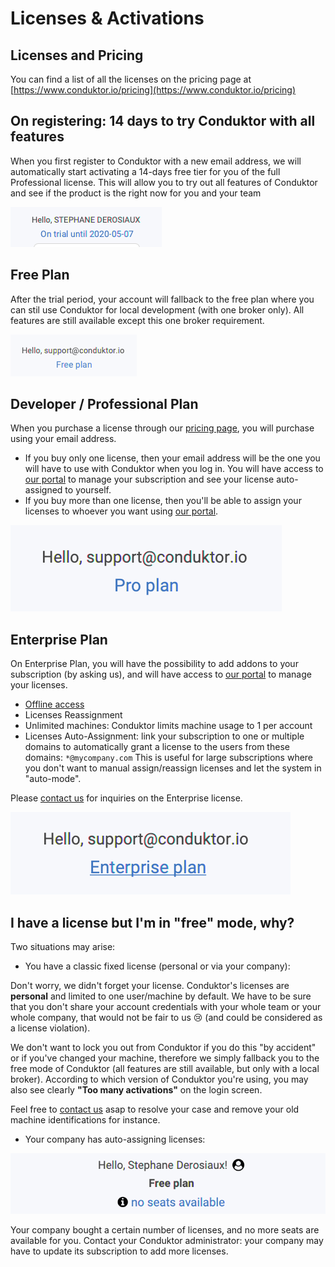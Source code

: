 # Licenses & Activations

## Licenses and Pricing

You can find a list of all the licenses on the pricing page at [https://www.conduktor.io/pricing](https://www.conduktor.io/pricing)

## On registering: 14 days to try Conduktor with all features

When you first register to Conduktor with a new email address, we will automatically start activating a 14-days free tier for you of the full Professional license. This will allow you to try out all features of Conduktor and see if the product is the right now for you and your team

![](../../.gitbook/assets/image%20%2829%29.png)

## Free Plan

After the trial period, your account will fallback to the free plan where you can stil use Conduktor for local development \(with one broker only\). All features are still available except this one broker requirement.

![](../../.gitbook/assets/image%20%2834%29.png)

## Developer / Professional Plan

When you purchase a license through our [pricing page](https://www.conduktor.io/pricing), you will purchase using your email address.

* If you buy only one license, then your email address will be the one you will have to use with Conduktor when you log in. You will have access to [our portal](https://account.conduktor.io/) to manage your subscription and see your license auto-assigned to yourself.
* If you buy more than one license, then you'll be able to assign your licenses to whoever you want using [our portal](https://account.conduktor.io/).

![](../../.gitbook/assets/image%20%2819%29.png)

## Enterprise Plan

On Enterprise Plan, you will have the possibility to add addons to your subscription \(by asking us\), and will have access to [our portal](https://account.conduktor.io/) to manage your licenses.

* [Offline access](offline-licenses.md)
* Licenses Reassignment
* Unlimited machines: Conduktor limits machine usage to 1 per account
* Licenses Auto-Assignment: link your subscription to one or multiple domains to automatically grant a license to the users from these domains: `*@mycompany.com` This is useful for large subscriptions where you don't want to manual assign/reassign licenses and let the system in "auto-mode".

Please [contact us](https://www.conduktor.io/contact) for inquiries on the Enterprise license.

![](../../.gitbook/assets/image%20%2814%29.png)

## I have a license but I'm in "free" mode, why?

Two situations may arise:

* You have a classic fixed license \(personal or via your company\):

Don't worry, we didn't forget your license. Conduktor's licenses are **personal** and limited to one user/machine by default. We have to be sure that you don't share your account credentials with your whole team or your whole company, that would not be fair to us 😢 \(and could be considered as a license violation\).

We don't want to lock you out from Conduktor if you do this "by accident" or if you've changed your machine, therefore we simply fallback you to the free mode of Conduktor \(all features are still available, but only with a local broker\). According to which version of Conduktor you're using, you may also see clearly **"Too many activations"** on the login screen.

Feel free to [contact us](mailto:support@conduktor.io) asap to resolve your case and remove your old machine identifications for instance.

* Your company has auto-assigning licenses:

![all the monthly seats of my company are already claimed for the current month](../../.gitbook/assets/screenshot-2020-10-14-at-09.08.55.png)

Your company bought a certain number of licenses, and no more seats are available for you. Contact your Conduktor administrator: your company may have to update its subscription to add more licenses.

